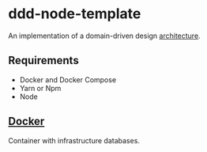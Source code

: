 # ddd-node-template
An implementation of a domain-driven design [architecture](/api/src).

## Requirements
- Docker and Docker Compose
- Yarn or Npm
- Node

## [Docker](docker)
Container with infrastructure databases.